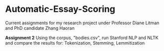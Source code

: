 # Automatic-Essay-Scoring
Current assignments for my research project under Professor Diane Litman and PhD candidate Zhang Haoran

**Assignment 2** 
Using the corpus, "bodies.csv", run Stanford NLP and NLTK and compare the results for: Tokenization, Stemming, Lemmitization

